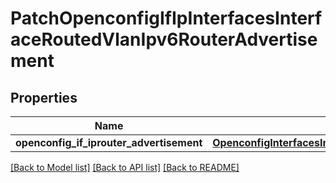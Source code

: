 # PatchOpenconfigIfIpInterfacesInterfaceRoutedVlanIpv6RouterAdvertisement

## Properties
Name | Type | Description | Notes
------------ | ------------- | ------------- | -------------
**openconfig_if_iprouter_advertisement** | [**OpenconfigInterfacesInterfacesOpenconfiginterfacesinterfacesSubinterfacesOpenconfigifipipv6Routeradvertisement**](OpenconfigInterfacesInterfacesOpenconfiginterfacesinterfacesSubinterfacesOpenconfigifipipv6Routeradvertisement.md) |  | [optional] 

[[Back to Model list]](../README.md#documentation-for-models) [[Back to API list]](../README.md#documentation-for-api-endpoints) [[Back to README]](../README.md)


